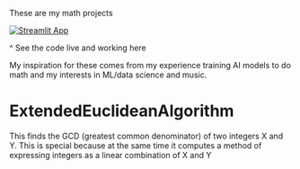 These are my math projects

[![Streamlit App](https://static.streamlit.io/badges/streamlit_badge_black_white.svg)](URL_TO_YOUR_APP)

^ See the code live and working here

My inspiration for these comes from my experience training AI models to do math and my interests in ML/data science and music.

# ExtendedEuclideanAlgorithm

This finds the GCD (greatest common denominator) of two integers X and Y. This is special because at the same time it computes a method of expressing integers as a linear combination of X and Y

